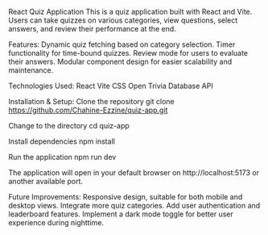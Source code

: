 React Quiz Application
This is a quiz application built with React and Vite. Users can take quizzes on various categories, view questions, select answers, and review their performance at the end.

Features:
Dynamic quiz fetching based on category selection.
Timer functionality for time-bound quizzes.
Review mode for users to evaluate their answers.
Modular component design for easier scalability and maintenance.

Technologies Used:
React
Vite
CSS
Open Trivia Database API

Installation & Setup:
Clone the repository
git clone https://github.com/Chahine-Ezzine/quiz-app.git

Change to the directory
cd quiz-app

Install dependencies
npm install

Run the application
npm run dev

The application will open in your default browser on http://localhost:5173 or another available port.

Future Improvements:
Responsive design, suitable for both mobile and desktop views.
Integrate more quiz categories.
Add user authentication and leaderboard features.
Implement a dark mode toggle for better user experience during nighttime.
